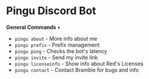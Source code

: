 # Pingu Discord Bot

**General Commands** • 

  - `pingu about` - More info about me
  - `pingu prefix` - Prefix management
  - `pingu ping` - Checks the bot's latency
  - `pingu invite` - Send my invite link
  - `pingu licenseinfo` - Show info about Red's Licenses
  - `pingu contact` - Contact Bramble for bugs and info
